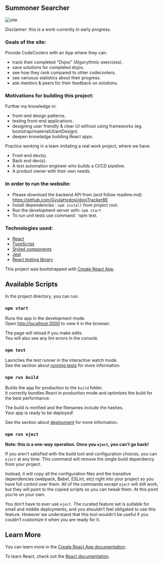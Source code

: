 ## Summoner Searcher

![site](https://i.imgur.com/aEwFBGO.png)

Disclaimer: this is a work currently in early progress.

### Goals of the site:

Provide CodeCoolers with an App where they can:

- track their completed "Dojos" (Algorythmic exercizes).
- save solutions for completed dojos.
- see how they rank compared to other codecoolers.
- see variuous statistics about their progress.
- ask mentors & peers for their feedback on solutions.


### Motivations for building this project:

Further my knowledge in:

- front-end design patterns.
- testing front-end applications.
- designing user friendly & clear UI without using frameworks (eg. bootstrap/materialUI/antDesign).
- deepen knowladge building React apps.

Practice working in a team imitating a real work project, where we have:

- Front end dev(s).
- Back end dev(s).
- A test automation engineer who builds a CI/CD pipeline.
- A product owner with their own needs.


### In order to run the website:

-  Please download the backend API from (and follow readme.md): https://github.com/GyulaHodosi/dojoTrackerBE
- Install dependencies :  `npm install` from project root.
- Run the development server with: `npm start`
- To run unit tests use command: `npm test.


### Technologies used:

- [React](https://reactjs.org/)
- [TypeScript](https://www.typescriptlang.org/)
- [Styled components](https://styled-components.com/)
- [Jest](https://jestjs.io/)
- [React testing library](https://testing-library.com/)


This project was bootstrapped with [Create React App](https://github.com/facebook/create-react-app).

## Available Scripts

In the project directory, you can run:

### `npm start`

Runs the app in the development mode.<br />
Open [http://localhost:3000](http://localhost:3000) to view it in the browser.

The page will reload if you make edits.<br />
You will also see any lint errors in the console.

### `npm test`

Launches the test runner in the interactive watch mode.<br />
See the section about [running tests](https://facebook.github.io/create-react-app/docs/running-tests) for more information.

### `npm run build`

Builds the app for production to the `build` folder.<br />
It correctly bundles React in production mode and optimizes the build for the best performance.

The build is minified and the filenames include the hashes.<br />
Your app is ready to be deployed!

See the section about [deployment](https://facebook.github.io/create-react-app/docs/deployment) for more information.

### `npm run eject`

**Note: this is a one-way operation. Once you `eject`, you can’t go back!**

If you aren’t satisfied with the build tool and configuration choices, you can `eject` at any time. This command will remove the single build dependency from your project.

Instead, it will copy all the configuration files and the transitive dependencies (webpack, Babel, ESLint, etc) right into your project so you have full control over them. All of the commands except `eject` will still work, but they will point to the copied scripts so you can tweak them. At this point you’re on your own.

You don’t have to ever use `eject`. The curated feature set is suitable for small and middle deployments, and you shouldn’t feel obligated to use this feature. However we understand that this tool wouldn’t be useful if you couldn’t customize it when you are ready for it.

## Learn More

You can learn more in the [Create React App documentation](https://facebook.github.io/create-react-app/docs/getting-started).

To learn React, check out the [React documentation](https://reactjs.org/).
